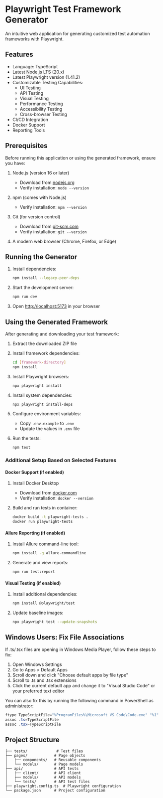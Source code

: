 # Playwright Test Framework Generator

An intuitive web application for generating customized test automation frameworks with Playwright.

## Features

- Language: TypeScript
- Latest Node.js LTS (20.x)
- Latest Playwright version (1.41.2)
- Customizable Testing Capabilities:
  - UI Testing
  - API Testing
  - Visual Testing
  - Performance Testing
  - Accessibility Testing
  - Cross-browser Testing
- CI/CD Integration
- Docker Support
- Reporting Tools

## Prerequisites

Before running this application or using the generated framework, ensure you have:

1. Node.js (version 16 or later)

   - Download from [nodejs.org](https://nodejs.org/)
   - Verify installation: `node --version`

2. npm (comes with Node.js)

   - Verify installation: `npm --version`

3. Git (for version control)

   - Download from [git-scm.com](https://git-scm.com/)
   - Verify installation: `git --version`

4. A modern web browser (Chrome, Firefox, or Edge)

## Running the Generator

1. Install dependencies:

   ```bash
   npm install --legacy-peer-deps
   ```

2. Start the development server:

   ```bash
   npm run dev
   ```

3. Open [http://localhost:5173](http://localhost:5173) in your browser

## Using the Generated Framework

After generating and downloading your test framework:

1. Extract the downloaded ZIP file

2. Install framework dependencies:

   ```bash
   cd [framework-directory]
   npm install
   ```

3. Install Playwright browsers:

   ```bash
   npx playwright install
   ```

4. Install system dependencies:

   ```bash
   npx playwright install-deps
   ```

5. Configure environment variables:

   - Copy `.env.example` to `.env`
   - Update the values in `.env` file

6. Run the tests:
   ```bash
   npm test
   ```

### Additional Setup Based on Selected Features

#### Docker Support (if enabled)

1. Install Docker Desktop

   - Download from [docker.com](https://www.docker.com/products/docker-desktop/)
   - Verify installation: `docker --version`

2. Build and run tests in container:
   ```bash
   docker build -t playwright-tests .
   docker run playwright-tests
   ```

#### Allure Reporting (if enabled)

1. Install Allure command-line tool:

   ```bash
   npm install -g allure-commandline
   ```

2. Generate and view reports:
   ```bash
   npm run test:report
   ```

#### Visual Testing (if enabled)

1. Install additional dependencies:

   ```bash
   npm install @playwright/test
   ```

2. Update baseline images:
   ```bash
   npx playwright test --update-snapshots
   ```

## Windows Users: Fix File Associations

If .ts/.tsx files are opening in Windows Media Player, follow these steps to fix:

1. Open Windows Settings
2. Go to Apps > Default Apps
3. Scroll down and click "Choose default apps by file type"
4. Scroll to .ts and .tsx extensions
5. Click the current default app and change it to "Visual Studio Code" or your preferred text editor

You can also fix this by running the following command in PowerShell as administrator:

```powershell
ftype TypeScriptFile="%ProgramFiles%\Microsoft VS Code\Code.exe" "%1"
assoc .ts=TypeScriptFile
assoc .tsx=TypeScriptFile
```

## Project Structure

```
├── tests/             # Test files
├── pages/            # Page objects
│   ├── components/   # Reusable components
│   └── models/       # Page models
├── api/              # API tests
│   ├── client/       # API client
│   ├── models/       # API models
│   └── tests/        # API test files
├── playwright.config.ts  # Playwright configuration
└── package.json      # Project configuration
```
